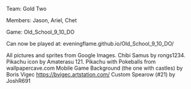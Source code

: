Team: Gold Two

Members: Jason, Ariel, Chet

Game: Old_School_9_10_DO

Can now be played at: eveningflame.github.io/Old_School_9_10_DO/

All pictures and sprites from Google Images.
Chibi Samus by rongs1234.
Pikachu icon by Amaterasu 121.
Pikachu with Pokeballs from wallpapercave.com
Mobile Game Background (the one with castles) by Boris Vigec  https://bvigec.artstation.com/
Custom Spearow (#21) by JoshR691

